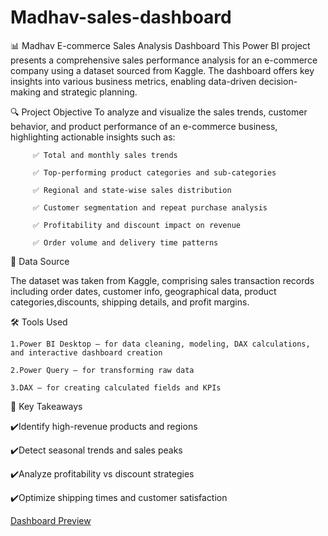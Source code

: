 # Madhav-sales-dashboard
📊 Madhav E-commerce Sales Analysis Dashboard
This Power BI project presents a comprehensive sales performance analysis for an e-commerce company using a dataset sourced from Kaggle. The dashboard offers key insights into various business metrics, enabling data-driven decision-making and strategic planning.

🔍 Project Objective
  To analyze and visualize the sales trends, customer behavior, and product performance of an e-commerce business, highlighting actionable insights such as:

         ✅ Total and monthly sales trends

         ✅ Top-performing product categories and sub-categories

         ✅ Regional and state-wise sales distribution

         ✅ Customer segmentation and repeat purchase analysis

         ✅ Profitability and discount impact on revenue

         ✅ Order volume and delivery time patterns

🧾 Data Source

The dataset was taken from Kaggle, comprising sales transaction records including order dates, customer info, geographical data, product categories,discounts, shipping details, and profit margins.

🛠 Tools Used

    1.Power BI Desktop – for data cleaning, modeling, DAX calculations, and interactive dashboard creation

    2.Power Query – for transforming raw data

    3.DAX – for creating calculated fields and KPIs

📌 Key Takeaways

   ✔️Identify high-revenue products and regions

   ✔️Detect seasonal trends and sales peaks

   ✔️Analyze profitability vs discount strategies

   ✔️Optimize shipping times and customer satisfaction

 [Dashboard Preview](https://github.com/sonalika016/Madhav-sales-dashboard/blob/main/Snapshot%20of%20Dashboard.png)

